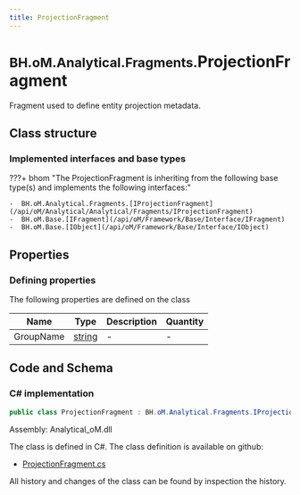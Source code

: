 ```yaml
---
title: ProjectionFragment
---
```


# <small>BH.oM.Analytical.Fragments.</small>**ProjectionFragment**

Fragment used to define entity projection metadata.

## Class structure

### Implemented interfaces and base types

???+ bhom "The ProjectionFragment is inheriting from the following base type(s) and implements the following interfaces:"

    -  BH.oM.Analytical.Fragments.[IProjectionFragment](/api/oM/Analytical/Analytical/Fragments/IProjectionFragment)
    -  BH.oM.Base.[IFragment](/api/oM/Framework/Base/Interface/IFragment)
    -  BH.oM.Base.[IObject](/api/oM/Framework/Base/Interface/IObject)


## Properties



### Defining properties

The following properties are defined on the class

| Name             | Type             | Description      | Quantity         |
|------------------|------------------|------------------|------------------|
| GroupName | [string](https://learn.microsoft.com/en-us/dotnet/api/System.String?view=netstandard-2.0) | - | - |


## Code and Schema

### C# implementation

``` C# title="C#"
public class ProjectionFragment : BH.oM.Analytical.Fragments.IProjectionFragment, BH.oM.Base.IFragment, BH.oM.Base.IObject
```

Assembly: Analytical_oM.dll

The class is defined in C#. The class definition is available on github:

- [ProjectionFragment.cs](https://github.com/BHoM/BHoM/blob/develop/Analytical_oM/Fragments\ProjectionFragment.cs)

All history and changes of the class can be found by inspection the history.
